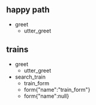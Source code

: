 ## happy path
* greet
  - utter_greet

## trains
* greet
  - utter_greet
* search_train
  - train_form
  - form{"name":"train_form"}
  - form{"name":null}